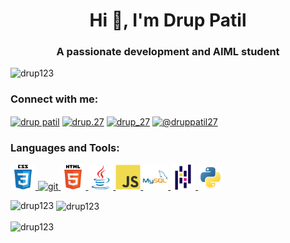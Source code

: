 <h1 align="center">Hi 👋, I'm Drup Patil</h1>
<h3 align="center">A passionate development and AIML student</h3>

<p align="left"> <img src="https://komarev.com/ghpvc/?username=drup123&label=Profile%20views&color=0e75b6&style=flat" alt="drup123" /> </p>

<h3 align="left">Connect with me:</h3>
<p align="left">
<a href="https://linkedin.com/in/drup patil" target="blank"><img align="center" src="https://raw.githubusercontent.com/rahuldkjain/github-profile-readme-generator/master/src/images/icons/Social/linked-in-alt.svg" alt="drup patil" height="30" width="40" /></a>
<a href="https://instagram.com/drup.27" target="blank"><img align="center" src="https://raw.githubusercontent.com/rahuldkjain/github-profile-readme-generator/master/src/images/icons/Social/instagram.svg" alt="drup.27" height="30" width="40" /></a>
<a href="https://www.codechef.com/users/drup_27" target="blank"><img align="center" src="https://cdn.jsdelivr.net/npm/simple-icons@3.1.0/icons/codechef.svg" alt="drup_27" height="30" width="40" /></a>
<a href="https://www.hackerearth.com/@druppatil27" target="blank"><img align="center" src="https://raw.githubusercontent.com/rahuldkjain/github-profile-readme-generator/master/src/images/icons/Social/hackerearth.svg" alt="@druppatil27" height="30" width="40" /></a>
</p>

<h3 align="left">Languages and Tools:</h3>
<p align="left"> <a href="https://www.w3schools.com/css/" target="_blank" rel="noreferrer"> <img src="https://raw.githubusercontent.com/devicons/devicon/master/icons/css3/css3-original-wordmark.svg" alt="css3" width="40" height="40"/> </a> <a href="https://git-scm.com/" target="_blank" rel="noreferrer"> <img src="https://www.vectorlogo.zone/logos/git-scm/git-scm-icon.svg" alt="git" width="40" height="40"/> </a> <a href="https://www.w3.org/html/" target="_blank" rel="noreferrer"> <img src="https://raw.githubusercontent.com/devicons/devicon/master/icons/html5/html5-original-wordmark.svg" alt="html5" width="40" height="40"/> </a> <a href="https://www.java.com" target="_blank" rel="noreferrer"> <img src="https://raw.githubusercontent.com/devicons/devicon/master/icons/java/java-original.svg" alt="java" width="40" height="40"/> </a> <a href="https://developer.mozilla.org/en-US/docs/Web/JavaScript" target="_blank" rel="noreferrer"> <img src="https://raw.githubusercontent.com/devicons/devicon/master/icons/javascript/javascript-original.svg" alt="javascript" width="40" height="40"/> </a> <a href="https://www.mysql.com/" target="_blank" rel="noreferrer"> <img src="https://raw.githubusercontent.com/devicons/devicon/master/icons/mysql/mysql-original-wordmark.svg" alt="mysql" width="40" height="40"/> </a> <a href="https://pandas.pydata.org/" target="_blank" rel="noreferrer"> <img src="https://raw.githubusercontent.com/devicons/devicon/2ae2a900d2f041da66e950e4d48052658d850630/icons/pandas/pandas-original.svg" alt="pandas" width="40" height="40"/> </a> <a href="https://www.python.org" target="_blank" rel="noreferrer"> <img src="https://raw.githubusercontent.com/devicons/devicon/master/icons/python/python-original.svg" alt="python" width="40" height="40"/> </a> </p>

<p><img align="left" src="https://github-readme-stats.vercel.app/api/top-langs?username=drup123&show_icons=true&locale=en&layout=compact" alt="drup123" /></p>

<p>&nbsp;<img align="center" src="https://github-readme-stats.vercel.app/api?username=drup123&show_icons=true&locale=en" alt="drup123" /></p>

<p><img align="center" src="https://github-readme-streak-stats.herokuapp.com/?user=drup123&" alt="drup123" /></p>
